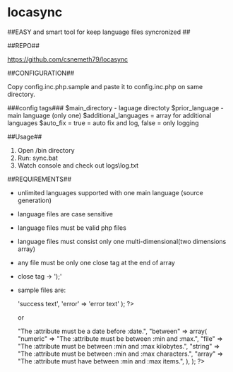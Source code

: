 locasync
======

##EASY and smart tool for keep language files syncronized ##

##REPO##
 
https://github.com/csnemeth79/locasync

##CONFIGURATION##

Copy config.inc.php.sample and paste it to config.inc.php on same directory.

###config tags###
    $main_directory - laguage directoty
    $prior_language - main language (only one)
    $additional_languages = array for additional languages
    $auto_fix = true = auto fix and log, false = only logging

##Usage##

  1. Open /bin directory
  2. Run: sync.bat
  3. Watch console and check out logs\log.txt
  
##REQUIREMENTS##

 - unlimited languages supported with one main language (source generation)
 - language files are case sensitive
 - language files must be valid php files
 - language files must consist only one multi-dimensional(two dimensions array)
 - any file must be only one close tag at the end of array
 - close tag -> ');'
 - sample files are:
	
	<?php
	return array(
		'success' => 'success text',
		'error' => 'error text'
		);
	?>
	
	or
	
	<?php
	return array(
		"before"           => "The :attribute must be a date before :date.",
		"between"          => array(
			"numeric" => "The :attribute must be between :min and :max.",
			"file"    => "The :attribute must be between :min and :max kilobytes.",
			"string"  => "The :attribute must be between :min and :max characters.",
			"array"   => "The :attribute must have between :min and :max items.",
		), 
	);
	?>
	
	
 



